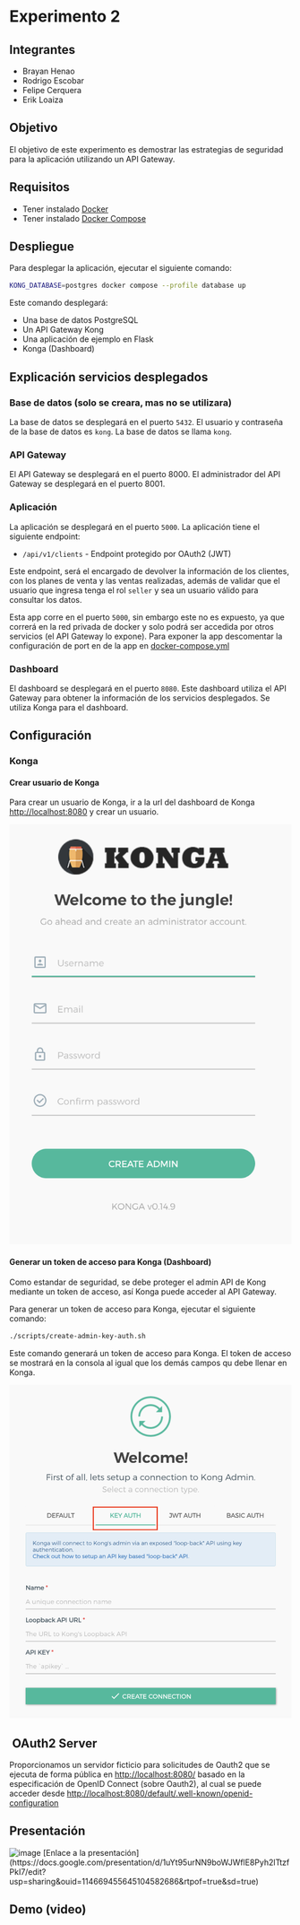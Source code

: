 # Experimento 2

## Integrantes

- Brayan Henao
- Rodrigo Escobar
- Felipe Cerquera
- Erik Loaiza

## Objetivo

El objetivo de este experimento es demostrar las estrategias de seguridad para la aplicación utilizando un API Gateway.

## Requisitos

- Tener instalado [Docker](https://docs.docker.com/install/)
- Tener instalado [Docker Compose](https://docs.docker.com/compose/install/)

## Despliegue

Para desplegar la aplicación, ejecutar el siguiente comando:

```bash
KONG_DATABASE=postgres docker compose --profile database up
```

Este comando desplegará:

- Una base de datos PostgreSQL
- Un API Gateway Kong
- Una aplicación de ejemplo en Flask
- Konga (Dashboard)

## Explicación servicios desplegados

### Base de datos (solo se creara, mas no se utilizara)

La base de datos se desplegará en el puerto `5432`. El usuario y contraseña de la base de datos es `kong`. La base de datos se llama `kong`. 

### API Gateway

El API Gateway se desplegará en el puerto 8000. El administrador del API Gateway se desplegará en el puerto 8001.

### Aplicación

La aplicación se desplegará en el puerto `5000`. La aplicación tiene el siguiente endpoint:

- `/api/v1/clients` - Endpoint protegido por OAuth2 (JWT)

 Este endpoint, será el encargado de devolver la información de los clientes, con los planes de venta y las ventas realizadas, además de validar que el usuario que ingresa tenga el rol `seller` y sea un usuario válido para consultar los datos.

 Esta app corre en el puerto `5000`, sin embargo este no es expuesto, ya que correrá en la red privada de docker y solo podrá ser accedida por otros servicios (el API Gateway lo expone). Para exponer la app descomentar la configuración de port en de la app en [docker-compose.yml](docker-compose.yml#L28)

### Dashboard

El dashboard se desplegará en el puerto `8080`. Este dashboard utiliza el API Gateway para obtener la información de
los servicios desplegados. Se utiliza Konga para el dashboard.

## Configuración

### Konga

#### Crear usuario de Konga

Para crear un usuario de Konga, ir a la url del dashboard de Konga [http://localhost:8080](http://localhost:8080) y crear un usuario.

![Create  User](./images/konga-create-user.png)

#### Generar un token de acceso para Konga (Dashboard)

Como estandar de seguridad, se debe proteger el admin API de Kong mediante un token de acceso, así Konga puede acceder
al API Gateway.

Para generar un token de acceso para Konga, ejecutar el siguiente comando:

```bash
./scripts/create-admin-key-auth.sh
```

Este comando generará un token de acceso para Konga. El token de acceso se mostrará en la consola al igual que los demás
campos qu debe llenar en Konga.

![Konga token](./images/register-konga-kong-admin-api.png)

##  OAuth2 Server

Proporcionamos un servidor ficticio para solicitudes de Oauth2 que se ejecuta de forma pública en [http://localhost:8080/](http://localhost:8080/) basado en la especificación de OpenID Connect (sobre Oauth2), al cual se puede acceder desde [http://localhost:8080/default/.well-known/openid-configuration](http://localhost:8080/default/.well-known/openid-configuration)

## Presentación

<img width="962" alt="image" src="https://user-images.githubusercontent.com/25392457/226115808-7dbb0987-fb7a-4685-b0a6-d25fe90b128b.png">
[Enlace a la presentación](https://docs.google.com/presentation/d/1uYt95urNN9boWJWflE8Pyh2lTtzfPkI7/edit?usp=sharing&ouid=114669455645104582686&rtpof=true&sd=true)

## Demo (video)


